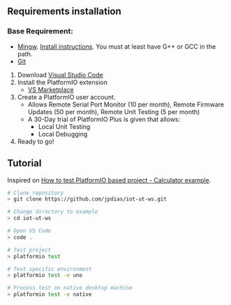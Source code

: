 ## Requirements installation

### Base Requirement: 

- [Mingw](https://mingw-w64.org/doku.php). [Install instructions](http://win-builds.org/doku.php). You must at least have G++ or GCC in the path.
- [Git](https://git-scm.com/)

1. Download [Visual Studio Code](https://code.visualstudio.com/) 
2. Install the PlatformIO extension
    - [VS Marketplace](https://marketplace.visualstudio.com/items?itemName=platformio.platformio-ide)
3. Create a PlatformIO user account.
    - Allows Remote Serial Port Monitor (10 per month), Remote Firmware Updates (50 per month), Remote Unit Testing (5 per month)
    - A 30-Day trial of PlatformIO Plus is given that allows:
      - Local Unit Testing
      - Local Debugging
4. Ready to go!

## Tutorial

Inspired on [How to test PlatformIO based project - Calculator example](https://github.com/platformio/platformio-examples/tree/develop/unit-testing/calculator).

```bash
# Clone repository
> git clone https://github.com/jpdias/iot-ut-ws.git

# Change directory to example
> cd iot-ut-ws

# Open VS Code
> code .

# Test project
> platformio test

# Test specific environment
> platformio test -e uno

# Process test on native desktop machine
> platformio test -e native
```